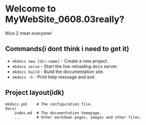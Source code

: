 # Welcome to MyWebSite_0608.03really?

Nice 2 meat everyone!

## Commands(i dont think i need to get it)

* `mkdocs new [dir-name]` - Create a new project.
* `mkdocs serve` - Start the live-reloading docs server.
* `mkdocs build` - Build the documentation site.
* `mkdocs -h` - Print help message and exit.

## Project layout(idk)

    mkdocs.yml    # The configuration file.
    docs/
        index.md  # The documentation homepage.
        ...       # Other markdown pages, images and other files.
